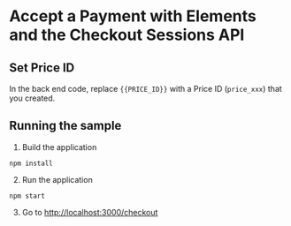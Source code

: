 # Accept a Payment with Elements and the Checkout Sessions API

## Set Price ID

In the back end code, replace `{{PRICE_ID}}` with a Price ID (`price_xxx`) that you created.

## Running the sample

1. Build the application

~~~
npm install
~~~

2. Run the application

~~~
npm start
~~~

3. Go to [http://localhost:3000/checkout](http://localhost:3000/checkout)